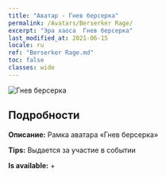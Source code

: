 ```yaml
---
title: "Аватар - Гнев берсерка"
permalink: /Avatars/Berserker Rage/
excerpt: "Эра хаоса  Гнев берсерка"
last_modified_at: 2021-06-15
locale: ru
ref: "Berserker Rage.md"
toc: false
classes: wide
---
```

 ![Гнев берсерка](/images/a/avatarFrame_73.png)

## Подробности

 **Описание:** Рамка аватара «Гнев берсерка» 

 **Tips:** Выдается за участие в событии 

 **Is available:**  + 

